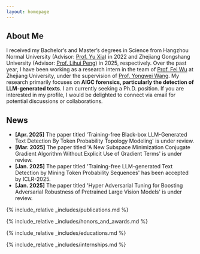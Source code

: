 ```yaml
---
layout: homepage
---
```


## About Me
I received my Bachelor’s and Master’s degrees in Science from Hangzhou Normal University (Advisor: [Prof. Yu Xia](https://sxxy.hznu.edu.cn/c/2021-08-11/2574064.shtml)) in 2022 and Zhejiang Gongshang University (Advisor: [Prof. Lihui Peng](https://yjszs.zjgsu.edu.cn/2021/0616/c1697a89807/page.htm)) in 2025, respectively. 
Over the past year, I have been working as a research intern in the team of [Prof. Fei Wu](https://person.zju.edu.cn/wufei) at Zhejiang University, under the supervision of [Prof. Yongwei Wang](https://enkiwang.github.io/). My research primarily focuses on **AIGC forensics, particularly the detection of LLM-generated texts**.
I am currently seeking a Ph.D. position. If you are interested in my profile, I would be delighted to connect via email for potential discussions or collaborations.


## News

- **[Apr. 2025]** The paper titled 'Training-free Black-box LLM-Generated Text Detection By Token Probability Topology Modeling' is under review.
- **[Mar. 2025]** The paper titled 'A New Subspace Minimization Conjugate Gradient Algorithm Without Explicit Use of Gradient Terms' is under review.
- **[Jan. 2025]** The paper titled 'Training-free LLM-generated Text Detection by Mining Token Probability Sequences' has been accepted by ICLR-2025.
- **[Jan. 2025]** The paper titled 'Hyper Adversarial Tuning for Boosting Adversarial Robustness of Pretrained Large Vision Models' is under review.

{% include_relative _includes/publications.md %}

{% include_relative _includes/honors_and_awards.md %}

{% include_relative _includes/educations.md %}

{% include_relative _includes/internships.md %}

